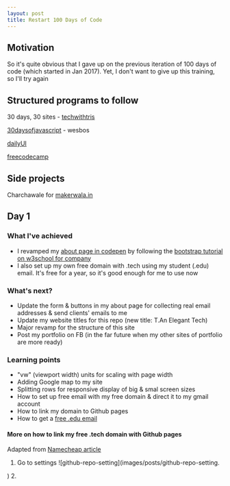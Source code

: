 ```yaml
---
layout: post
title: Restart 100 Days of Code
---
```


## Motivation

So it's quite obvious that I gave up on the previous iteration of 100 days of code (which started in Jan 2017).
Yet, I don't want to give up this training, so I'll try again

## Structured programs to follow

30 days, 30 sites - [techwithtris]()

[30daysofjavascript]() - wesbos

[dailyUI]()

[freecodecamp]()

## Side projects

Charchawale for [makerwala.in](http://makerwala.in/)


## Day 1

### What I've achieved

- I revamped my [about page in codepen]() by following the [bootstrap tutorial on w3school for company]()
- I also set up my own free domain with .tech using my student (.edu) email. It's free for a year, so it's good enough for me to use now


### What's next?

- Update the form & buttons in my about page for collecting real email addresses & send clients' emails to me
- Update my website titles for this repo (new title: T.An Elegant Tech)
- Major revamp for the structure of this site
- Post my portfolio on FB (in the far future when my other sites of portfolio are more ready)

### Learning points

- "vw" (viewport width) units for scaling with page width
- Adding Google map to my site
- Splitting rows for responsive display of big & smal screen sizes
- How to set up free email with my free domain & direct it to my gmail account
- How to link my domain to Github pages
- How to get a [free .edu email]()

#### More on how to link my free .tech domain with Github pages

Adapted from [Namecheap article](https://www.namecheap.com/support/knowledgebase/article.aspx/9645/2208/how-do-i-link-my-domain-to-github-pages)

1. Go to settings ![github-repo-setting](images/posts/github-repo-setting.

)
2. 
